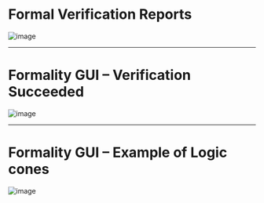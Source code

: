 # Formal Verification Reports


![image](https://github.com/user-attachments/assets/997fdda5-8f47-473b-84b8-d1bb24eeabe6)


---


# Formality GUI – Verification Succeeded


![image](https://github.com/user-attachments/assets/1cc07c23-47fd-4561-b44c-e534ac64ab57)


---


# Formality GUI – Example of Logic cones


![image](https://github.com/user-attachments/assets/8b30075d-1fc8-450c-9a11-77b3964c6728)


